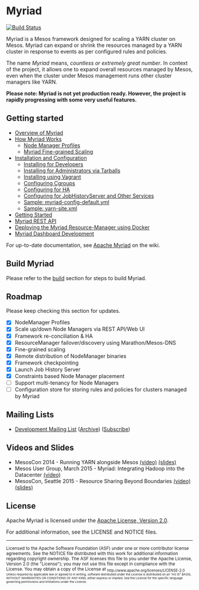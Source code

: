 # Myriad

[![Build Status](https://travis-ci.org/apache/incubator-myriad.svg)](https://travis-ci.org/apache/incubator-myriad)

Myriad is a Mesos framework designed for scaling a YARN cluster on Mesos. Myriad can expand or shrink the resources managed by a YARN cluster in response to events as per configured rules and policies.

The name _Myriad_ means, _countless or extremely great number_. In context of the project, it allows one to expand overall resources managed by Mesos, even when the cluster under Mesos management runs other cluster managers like YARN.

**Please note: Myriad is not yet production ready. However, the project is rapidly progressing with some very useful features.** 

## Getting started

* [Overview of Myriad](docs/myriad-overview.md)
* [How Myriad Works](docs/how-it-works.md)
    * [Node Manager Profiles](docs/node-manager-profiles.md)
    * [Myriad Fine-grained Scaling](docs/myriad-fine-grained-scaling.md)
* [Installation and Configuration](docs/install-overview.md)
    * [Installing for Developers](docs/myriad-dev.md)
    * [Installing for Administrators via Tarballs](docs/myriad-remote-distribution-configuration.md)
    * [Installing using Vagrant](docs/vagrant.md)
    * [Configuring Cgroups](docs/cgroups.md)
    * [Configuring for HA](docs/ha-config.md)
    * [Configuring for JobHistoryServer and Other Services](docs/config-jobhistoryserver-services.md)
    * [Sample: myriad-config-default.yml](docs/myriad-configuration.md)
    * [Sample: yarn-site.xml](sample-yarn-site.md)
* [Getting Started](docs/getting-started.md)
* [Myriad REST API](docs/API.md)
* [Deploying the Myriad Resource-Manager using Docker](docker/README.md)
* [Myriad Dashboard Development](docs/myriad-dashboard.md)


For up-to-date documentation, see [Apache Myriad](https://cwiki.apache.org/confluence/display/MYRIAD/Myriad+Home) on the wiki.

## Build Myriad
Please refer to the [build](docs/myriad-dev.md#step-1-build-myriad) section for steps to build Myriad.

## Roadmap
Please keep checking this section for updates.

- [x] NodeManager Profiles
- [x] Scale up/down Node Managers via REST API/Web UI
- [x] Framework re-conciliation & HA
- [x] ResourceManager failover/discovery using Marathon/Mesos-DNS
- [x] Fine-grained scaling
- [x] Remote distribution of NodeManager binaries
- [x] Framework checkpointing
- [x] Launch Job History Server
- [x] Constraints based Node Manager placement
- [ ] Support multi-tenancy for Node Managers
- [ ] Configuration store for storing rules and policies for clusters managed by Myriad

## Mailing Lists

* [Development Mailing List](mailto:dev@myriad.incubator.apache.org) ([Archive](https://mail-archives.apache.org/mod_mbox/myriad-dev/)) ([Subscribe](mailto:dev-subscribe@myriad.incubator.apache.org))

## Videos and Slides
* MesosCon 2014 - Running YARN alongside Mesos [(video)](https://www.youtube.com/watch?v=d7vZWm_xS9c) [(slides)](https://speakerdeck.com/mohit/running-yarn-alongside-mesos-mesoscon-2014)
* Mesos User Group, March 2015 - Myriad: Integrating Hadoop into the Datacenter [(video)](http://www.youtube.com/watch?v=UMu9n4f62GI)
* MesosCon, Seattle 2015 - Resource Sharing Beyond Boundaries [(video)](https://www.youtube.com/watch?v=lU2VE08fOD4) [(slides)](http://events.linuxfoundation.org/sites/events/files/slides/Apache_Myriad_MesosCon_2015.pdf)

## License

Apache Myriad is licensed under the [Apache License, Version 2.0](http://www.apache.org/licenses/LICENSE-2.0).

For additional information, see the LICENSE and NOTICE files.

---
<sub>
Licensed to the Apache Software Foundation (ASF) under one
or more contributor license agreements.  See the NOTICE file
distributed with this work for additional information
regarding copyright ownership.  The ASF licenses this file
to you under the Apache License, Version 2.0 (the
"License"); you may not use this file except in compliance
with the License.  You may obtain a copy of the License at

<sub>
  http://www.apache.org/licenses/LICENSE-2.0

<sub>
Unless required by applicable law or agreed to in writing,
software distributed under the License is distributed on an
"AS IS" BASIS, WITHOUT WARRANTIES OR CONDITIONS OF ANY
KIND, either express or implied.  See the License for the
specific language governing permissions and limitations
under the License.
